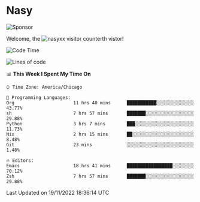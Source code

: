 # Nasy

<!--
<p align="center">
<img height="200" src="https://github-readme-stats.vercel.app/api?username=nasyxx&count_private=true&show_icons=true&theme=dracula&include_all_commits=true"/>
<img height="200" src="https://github-readme-stats.vercel.app/api/top-langs/?username=nasyxx&theme=dracula&hide=html,jupyter+notebook&count_private=true&show_icons=true"/>
</p>

  
----------------
-->

![Sponsor](https://img.shields.io/static/v1.svg?label=Sponsor&message=%E2%9D%A4&logo=GitHub&style=flat&color=pink)
 
Welcome, the ![nasyxx visitor counter](https://count.getloli.com/get/@nasyxx?theme=rule34)th vistor!
 
<!--START_SECTION:waka-->
![Code Time](http://img.shields.io/badge/Code%20Time-2%2C852%20hrs%2043%20mins-blue)

![Lines of code](https://img.shields.io/badge/From%20Hello%20World%20I%27ve%20Written-5%20Million%20lines%20of%20code-blue)

📊 **This Week I Spent My Time On** 

```text
⌚︎ Time Zone: America/Chicago

💬 Programming Languages: 
Org                      11 hrs 40 mins      ███████████░░░░░░░░░░░░░░   43.77% 
sh                       7 hrs 57 mins       ███████░░░░░░░░░░░░░░░░░░   29.88% 
Python                   3 hrs 7 mins        ███░░░░░░░░░░░░░░░░░░░░░░   11.73% 
Nix                      2 hrs 15 mins       ██░░░░░░░░░░░░░░░░░░░░░░░   8.48% 
Git                      23 mins             ░░░░░░░░░░░░░░░░░░░░░░░░░   1.48%

🔥 Editors: 
Emacs                    18 hrs 41 mins      █████████████████░░░░░░░░   70.12% 
Zsh                      7 hrs 57 mins       ███████░░░░░░░░░░░░░░░░░░   29.88%

```


 Last Updated on 19/11/2022 18:36:14 UTC
<!--END_SECTION:waka-->

<!-- ![visitors](https://visitor-badge.laobi.icu/badge?page_id=nasyxx.nasyxx) -->
